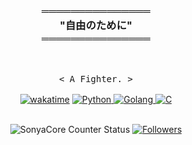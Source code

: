 <h3 align="center">
    <p align="center">
    ═══════════════
        <br>
        <b>"自由のために"</b>
                    <br>
    ═══════════════
    </p>        </samp>
</h3>
<br>
<p align="center">
        <samp>
                < A Fighter. </s> >
                <br>
                <br>
        </samp>
               <a href="https://wakatime.com/@268934bd-207d-4a43-829e-61d78af7851b"><img src="https://wakatime.com/badge/user/268934bd-207d-4a43-829e-61d78af7851b.svg" alt="wakatime" /></a>
        <a href="https://github.com/SonyaCore?tab=repositories" target="_blank"><img alt="Python"
        src="https://img.shields.io/badge/-Python-3776AB?style=flat-square&logo=Python&logoColor=white">
        </a>
        <a href="https://github.com/SonyaCore?tab=repositories" target="_blank"><img alt="Golang"
        src="https://img.shields.io/badge/-Go-4DABD4?style=flat-square&logo=goland&logoColor=white">
        <a href="https://github.com/SonyaCore?tab=repositories" target="_blank"><img alt="C"
        src="https://img.shields.io/badge/-C-9b3675?style=flat-square&logo=C%2B%2B&logoColor=white">
        </a>
        </a>
</p>
<!-- <details align="center"> -->
<!--     <summary> <samp>&#9776; Details</samp></summary> -->
    <p align="center">
        <br>
        <img alt="SonyaCore Counter Status"src="https://komarev.com/ghpvc/?username=SonyaCore&color=ff69b4" />
         <a href="https://github.com/SonyaCore?tab=followers" target="_blank"><img alt="Followers" src="https://img.shields.io/badge/--000000?style=flat-square&logo=RSS&logoColor=white"></a>

<!-- </details> -->

[tron-button]: https://img.shields.io/badge/TRX-Tron-ff69b4
[tether-button]: https://img.shields.io/badge/ERC20-Tether-purple
[bitcoin-button]: https://img.shields.io/badge/BTC-Bitcoin-orange
[ethereum-button]: https://img.shields.io/badge/ETH-Ethereum-blue
